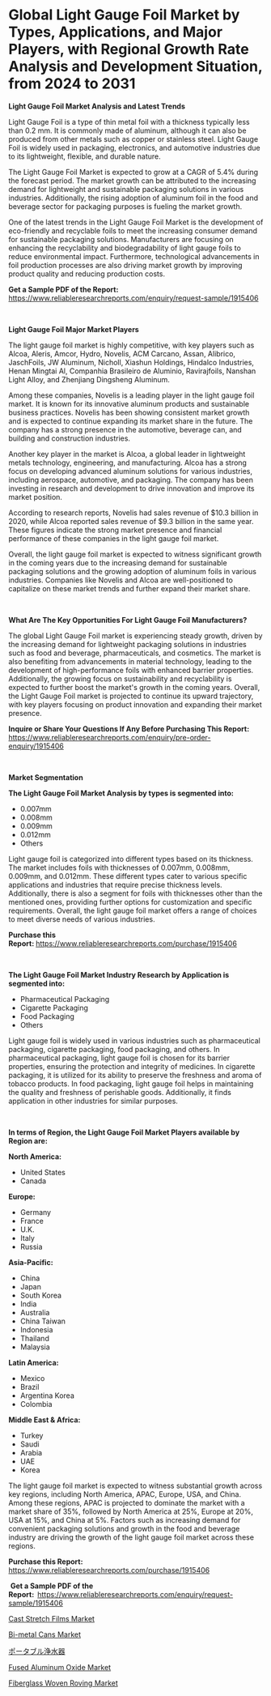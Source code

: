 <p><h1>Global Light Gauge Foil Market by Types, Applications, and Major Players, with Regional Growth Rate Analysis and Development Situation, from 2024 to 2031</h1></p><p><strong>Light Gauge Foil Market Analysis and Latest Trends</strong></p>
<p><p>Light Gauge Foil is a type of thin metal foil with a thickness typically less than 0.2 mm. It is commonly made of aluminum, although it can also be produced from other metals such as copper or stainless steel. Light Gauge Foil is widely used in packaging, electronics, and automotive industries due to its lightweight, flexible, and durable nature.</p><p>The Light Gauge Foil Market is expected to grow at a CAGR of 5.4% during the forecast period. The market growth can be attributed to the increasing demand for lightweight and sustainable packaging solutions in various industries. Additionally, the rising adoption of aluminum foil in the food and beverage sector for packaging purposes is fueling the market growth.</p><p>One of the latest trends in the Light Gauge Foil Market is the development of eco-friendly and recyclable foils to meet the increasing consumer demand for sustainable packaging solutions. Manufacturers are focusing on enhancing the recyclability and biodegradability of light gauge foils to reduce environmental impact. Furthermore, technological advancements in foil production processes are also driving market growth by improving product quality and reducing production costs.</p></p>
<p><strong>Get a Sample PDF of the Report:&nbsp;</strong> <a href="https://www.reliableresearchreports.com/enquiry/request-sample/1915406">https://www.reliableresearchreports.com/enquiry/request-sample/1915406</a></p>
<p>&nbsp;</p>
<p><strong>Light Gauge Foil Major Market Players</strong></p>
<p><p>The light gauge foil market is highly competitive, with key players such as Alcoa, Aleris, Amcor, Hydro, Novelis, ACM Carcano, Assan, Alibrico, JaschFoils, JW Aluminum, Nicholl, Xiashun Holdings, Hindalco Industries, Henan Mingtai Al, Companhia Brasileiro de Aluminio, Ravirajfoils, Nanshan Light Alloy, and Zhenjiang Dingsheng Aluminum.</p><p>Among these companies, Novelis is a leading player in the light gauge foil market. It is known for its innovative aluminum products and sustainable business practices. Novelis has been showing consistent market growth and is expected to continue expanding its market share in the future. The company has a strong presence in the automotive, beverage can, and building and construction industries.</p><p>Another key player in the market is Alcoa, a global leader in lightweight metals technology, engineering, and manufacturing. Alcoa has a strong focus on developing advanced aluminum solutions for various industries, including aerospace, automotive, and packaging. The company has been investing in research and development to drive innovation and improve its market position.</p><p>According to research reports, Novelis had sales revenue of $10.3 billion in 2020, while Alcoa reported sales revenue of $9.3 billion in the same year. These figures indicate the strong market presence and financial performance of these companies in the light gauge foil market.</p><p>Overall, the light gauge foil market is expected to witness significant growth in the coming years due to the increasing demand for sustainable packaging solutions and the growing adoption of aluminum foils in various industries. Companies like Novelis and Alcoa are well-positioned to capitalize on these market trends and further expand their market share.</p></p>
<p>&nbsp;</p>
<p><strong>What Are The Key Opportunities For Light Gauge Foil Manufacturers?</strong></p>
<p><p>The global Light Gauge Foil market is experiencing steady growth, driven by the increasing demand for lightweight packaging solutions in industries such as food and beverage, pharmaceuticals, and cosmetics. The market is also benefiting from advancements in material technology, leading to the development of high-performance foils with enhanced barrier properties. Additionally, the growing focus on sustainability and recyclability is expected to further boost the market's growth in the coming years. Overall, the Light Gauge Foil market is projected to continue its upward trajectory, with key players focusing on product innovation and expanding their market presence.</p></p>
<p><strong>Inquire or Share Your Questions If Any Before Purchasing This Report:</strong> <a href="https://www.reliableresearchreports.com/enquiry/pre-order-enquiry/1915406">https://www.reliableresearchreports.com/enquiry/pre-order-enquiry/1915406</a></p>
<p>&nbsp;</p>
<p><strong>Market Segmentation</strong></p>
<p><strong>The Light Gauge Foil Market Analysis by types is segmented into:</strong></p>
<p><ul><li>0.007mm</li><li>0.008mm</li><li>0.009mm</li><li>0.012mm</li><li>Others</li></ul></p>
<p><p>Light gauge foil is categorized into different types based on its thickness. The market includes foils with thicknesses of 0.007mm, 0.008mm, 0.009mm, and 0.012mm. These different types cater to various specific applications and industries that require precise thickness levels. Additionally, there is also a segment for foils with thicknesses other than the mentioned ones, providing further options for customization and specific requirements. Overall, the light gauge foil market offers a range of choices to meet diverse needs of various industries.</p></p>
<p><strong>Purchase this Report:&nbsp;</strong><a href="https://www.reliableresearchreports.com/purchase/1915406">https://www.reliableresearchreports.com/purchase/1915406</a></p>
<p>&nbsp;</p>
<p><strong>The Light Gauge Foil Market Industry Research by Application is segmented into:</strong></p>
<p><ul><li>Pharmaceutical Packaging</li><li>Cigarette Packaging</li><li>Food Packaging</li><li>Others</li></ul></p>
<p><p>Light gauge foil is widely used in various industries such as pharmaceutical packaging, cigarette packaging, food packaging, and others. In pharmaceutical packaging, light gauge foil is chosen for its barrier properties, ensuring the protection and integrity of medicines. In cigarette packaging, it is utilized for its ability to preserve the freshness and aroma of tobacco products. In food packaging, light gauge foil helps in maintaining the quality and freshness of perishable goods. Additionally, it finds application in other industries for similar purposes.</p></p>
<p>&nbsp;</p>
<p><strong>In terms of Region, the Light Gauge Foil Market Players available by Region are:</strong></p>
<p>
    <p> <strong> North America: </strong>
        <ul>
            <li>United States</li>
            <li>Canada</li>
        </ul>
        </p> 
    <p> <strong> Europe: </strong>
        <ul>
            <li>Germany</li>
            <li>France</li>
            <li>U.K.</li>
            <li>Italy</li>
            <li>Russia</li>
        </ul>
        </p> 
    <p> <strong> Asia-Pacific: </strong>
        <ul>
            <li>China</li>
            <li>Japan</li>
            <li>South Korea</li>
            <li>India</li>
            <li>Australia</li>
            <li>China Taiwan</li>
            <li>Indonesia</li>
            <li>Thailand</li>
            <li>Malaysia</li>
        </ul>
        </p> 
    <p> <strong> Latin America: </strong>
        <ul>
            <li>Mexico</li>
            <li>Brazil</li>
            <li>Argentina Korea</li>
            <li>Colombia</li>
        </ul>
        </p> 
    <p> <strong> Middle East & Africa: </strong>
        <ul>
            <li>Turkey</li>
            <li>Saudi</li>
            <li>Arabia</li>
            <li>UAE</li>
            <li>Korea</li>
        </ul>
    </p>
    </p>
<p><p>The light gauge foil market is expected to witness substantial growth across key regions, including North America, APAC, Europe, USA, and China. Among these regions, APAC is projected to dominate the market with a market share of 35%, followed by North America at 25%, Europe at 20%, USA at 15%, and China at 5%. Factors such as increasing demand for convenient packaging solutions and growth in the food and beverage industry are driving the growth of the light gauge foil market across these regions.</p></p>
<p><strong>Purchase this Report: </strong><a href="https://www.reliableresearchreports.com/purchase/1915406">https://www.reliableresearchreports.com/purchase/1915406</a></p>
<p>&nbsp;<strong>Get a Sample PDF of the Report:&nbsp;&nbsp;</strong><a href="https://www.reliableresearchreports.com/enquiry/request-sample/1915406">https://www.reliableresearchreports.com/enquiry/request-sample/1915406</a></p>
<p><strong></strong></p>
<p><p><a href="https://issuu.com/reportprime-2/docs/cast-stretch-films-market-size-2030.pptx">Cast Stretch Films Market</a></p><p><a href="https://issuu.com/reportprime-2/docs/bi-metal-cans-market-size-2030.pptx">Bi-metal Cans Market</a></p><p><a href="https://github.com/ycmtqqhvk3273/Market-Research-Report-List-1/blob/main/8428410192819.md">ポータブル浄水器</a></p><p><a href="https://github.com/okotobwrhuteie/Market-Research-Report-List-1/blob/main/fused-aluminum-oxide-market.md">Fused Aluminum Oxide Market</a></p><p><a href="https://github.com/myacatherineblakecaczo9vcsw/Market-Research-Report-List-1/blob/main/fiberglass-woven-roving-market.md">Fiberglass Woven Roving Market</a></p></p>